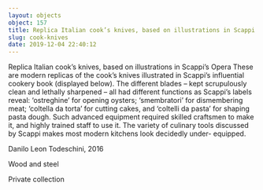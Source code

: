 ```yaml
---
layout: objects
object: 157
title: Replica Italian cook’s knives, based on illustrations in Scappi’s Opera
slug: cook-knives
date: 2019-12-04 22:40:12
---
```

Replica Italian cook’s knives, based on illustrations in Scappi’s Opera  These are modern replicas of the cook’s knives illustrated in Scappi’s influential cookery book (displayed below). The different blades – kept scrupulously clean and lethally sharpened –  all had different functions as Scappi’s labels reveal: ‘ostreghine’ for opening oysters; ‘smembratori’ for dismembering meat; ‘coltella da torta’ for cutting cakes, and ‘coltelli da pasta’ for shaping pasta dough. Such advanced equipment required skilled craftsmen to make it, and highly trained staff to use it. The variety of culinary tools discussed by Scappi makes most modern kitchens look decidedly under- equipped.  

Danilo Leon Todeschini, 2016

Wood and steel

Private collection
